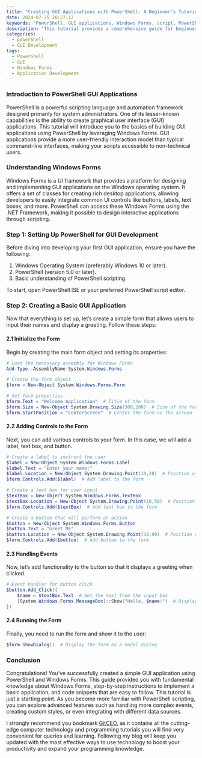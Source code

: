 ```yaml
---
title: "Creating GUI Applications with PowerShell: A Beginner’s Tutorial"
date: 2024-07-25 20:27:12
keywords: "PowerShell, GUI applications, Windows Forms, script, PowerShell tutorial"
description: "This tutorial provides a comprehensive guide for beginners on creating GUI (Graphical User Interface) applications using PowerShell. Readers will learn the underlying technologies of PowerShell and Windows Forms, step-by-step instructions to create simple GUI applications, and code snippets that are easy to follow. Discover how to leverage PowerShell for user interface development, enhance your scripting skills, and create visually appealing applications with minimal programming experience. Ideal for IT professionals and enthusiasts looking to expand their skills in GUI development with PowerShell. This guide aims to offer a practical approach to building applications that can enhance productivity and solve common tasks within a user-friendly interface."
categories:
  - powerShell
  - GUI Development
tags:
  - PowerShell
  - GUI
  - Windows Forms
  - Application Development
---
```


### Introduction to PowerShell GUI Applications

PowerShell is a powerful scripting language and automation framework designed primarily for system administrators. One of its lesser-known capabilities is the ability to create graphical user interface (GUI) applications. This tutorial will introduce you to the basics of building GUI applications using PowerShell by leveraging Windows Forms. GUI applications provide a more user-friendly interaction model than typical command-line interfaces, making your scripts accessible to non-technical users. 

<!-- more -->

### Understanding Windows Forms

Windows Forms is a UI framework that provides a platform for designing and implementing GUI applications on the Windows operating system. It offers a set of classes for creating rich desktop applications, allowing developers to easily integrate common UI controls like buttons, labels, text boxes, and more. PowerShell can access these Windows Forms using the .NET Framework, making it possible to design interactive applications through scripting.

### Step 1: Setting Up PowerShell for GUI Development

Before diving into developing your first GUI application, ensure you have the following:

1. Windows Operating System (preferably Windows 10 or later).
2. PowerShell (version 5.0 or later).
3. Basic understanding of PowerShell scripting.

To start, open PowerShell ISE or your preferred PowerShell script editor.

### Step 2: Creating a Basic GUI Application

Now that everything is set up, let’s create a simple form that allows users to input their names and display a greeting. Follow these steps:

#### 2.1 Initialize the Form

Begin by creating the main form object and setting its properties:

```powershell
# Load the necessary assembly for Windows Forms
Add-Type -AssemblyName System.Windows.Forms

# Create the form object
$form = New-Object System.Windows.Forms.Form

# Set form properties
$form.Text = "Welcome Application"  # Title of the form
$form.Size = New-Object System.Drawing.Size(300,200)  # Size of the form
$form.StartPosition = "CenterScreen"  # Center the form on the screen
```

#### 2.2 Adding Controls to the Form

Next, you can add various controls to your form. In this case, we will add a label, text box, and button.

```powershell
# Create a label to instruct the user
$label = New-Object System.Windows.Forms.Label
$label.Text = "Enter your name:"
$label.Location = New-Object System.Drawing.Point(10,20)  # Position of the label
$form.Controls.Add($label)  # Add label to the form

# Create a text box for user input
$textBox = New-Object System.Windows.Forms.TextBox
$textBox.Location = New-Object System.Drawing.Point(10,50)  # Position of the text box
$form.Controls.Add($textBox)  # Add text box to the form

# Create a button that will perform an action
$button = New-Object System.Windows.Forms.Button
$button.Text = "Greet Me"
$button.Location = New-Object System.Drawing.Point(10,90)  # Position of the button
$form.Controls.Add($button)  # Add button to the form
```

#### 2.3 Handling Events

Now, let’s add functionality to the button so that it displays a greeting when clicked.

```powershell
# Event handler for button click
$button.Add_Click({
    $name = $textBox.Text  # Get the text from the input box
    [System.Windows.Forms.MessageBox]::Show("Hello, $name!")  # Display greeting
})
```

#### 2.4 Running the Form

Finally, you need to run the form and show it to the user:

```powershell
$form.ShowDialog()  # Display the form as a modal dialog
```

### Conclusion

Congratulations! You've successfully created a simple GUI application using PowerShell and Windows Forms. This guide provided you with fundamental knowledge about Windows Forms, step-by-step instructions to implement a basic application, and code snippets that are easy to follow. This tutorial is just a starting point. As you become more familiar with PowerShell scripting, you can explore advanced features such as handling more complex events, creating custom styles, or even integrating with different data sources.

I strongly recommend you bookmark [GitCEO](https://gitceo.com), as it contains all the cutting-edge computer technology and programming tutorials you will find very convenient for queries and learning. Following my blog will keep you updated with the most effective ways to use technology to boost your productivity and expand your programming knowledge.